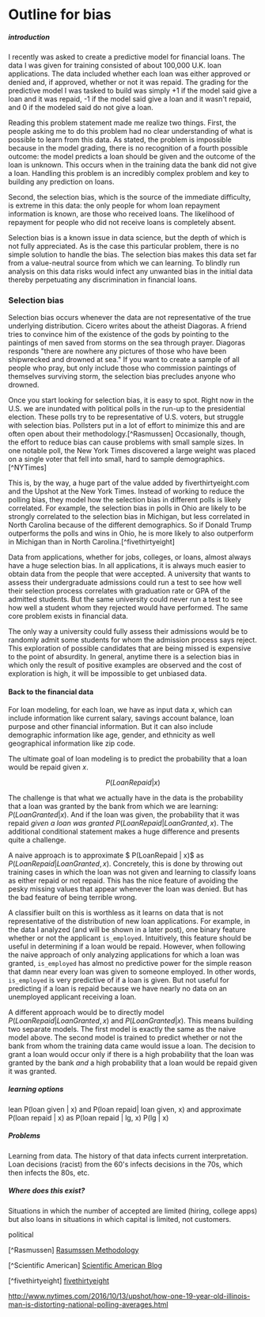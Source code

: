 # Outline for bias

##### introduction

I recently was asked to create a predictive model for financial loans. The data I was given for training consisted of about 100,000 U.K. loan applications. The data included whether each loan was either approved or denied and, if approved, whether or not it was repaid. The grading for the predictive model I was tasked to build was simply +1 if the model said give a loan and it was repaid, -1 if the model said give a loan and it wasn't repaid, and 0 if the modeled said do not give a loan.

Reading this problem statement made me realize two things. First, the people asking me to do this problem had no clear understanding of what is possible to learn from this data. As stated, the problem is impossible because in the model grading, there is no recognition of a fourth possible outcome: the model predicts a loan should be given and the outcome of the loan is unknown. This occurs when in the training data the bank did not give a loan. Handling this problem is an incredibly complex problem and key to building any prediction on loans.

Second, the selection bias, which is the source of the immediate difficulty, is extreme in this data: the only people for whom loan repayment information is known, are those who received loans. The likelihood of repayment for people who did not receive loans is completely absent.

Selection bias is a known issue in data science, but the depth of which is not fully appreciated. As is the case this particular problem, there is no simple solution to handle the bias. The selection bias makes this data set far from a value-neutral source from which we can learning. To blindly run analysis on this data risks would infect any unwanted bias in the initial data thereby perpetuating any discrimination in financial loans.  

### Selection bias

Selection bias occurs whenever the data are not representative of the true underlying distribution. Cicero writes about the atheist Diagoras. A friend tries to convince him of the existence of the gods by pointing to the paintings of men saved from storms on the sea through prayer. Diagoras responds "there are nowhere any pictures of those who have been shipwrecked and drowned at sea." If you want to create a sample of all people who pray, but only include those who commission paintings of themselves surviving storm, the selection bias precludes anyone who drowned.

Once you start looking for selection bias, it is easy to spot. Right now in the U.S. we are inundated with political polls in the run-up to the presidential election. These polls try to be representative of U.S. voters, but struggle with selection bias. Pollsters put in a lot of effort to minimize this and are often open about their methodology.[^Rasmussen] Occasionally, though, the effort to reduce bias can cause problems with small sample sizes. In one notable poll, the New York Times discovered a large weight was placed on a single voter that fell into small, hard to sample demographics. [^NYTimes]

This is, by the way, a huge part of the value added by fiverthirtyeight.com and the Upshot at the New York Times. Instead of working to reduce the polling bias, they model how the selection bias in different polls is likely correlated. For example, the selection bias in polls in Ohio are likely to be strongly correlated to the selection bias in Michigan, but less correlated in North Carolina because of the different demographics. So if Donald Trump outperforms the polls and wins in Ohio, he is more likely to also outperform in Michigan than in North Carolina.[^fivethirtyeight]

Data from applications, whether for jobs, colleges, or loans, almost always have a huge selection bias. In all applications, it is always much easier to obtain data from the people that were accepted. A university that wants to assess their undergraduate admissions could run a test to see how well their selection process correlates with graduation rate or GPA of the admitted students. But the same university could never run a test to see how well a student whom they rejected would have performed. The same core problem exists in financial data.

 The only way a university could fully assess their admissions would be to randomly admit some students for whom the admission process says reject. This exploration of possible candidates that are being missed is expensive to the point of absurdity. In general, anytime there is a selection bias in which only the result of positive examples are observed and the cost of exploration is high, it will be impossible to get unbiased data.

#### Back to the financial data

For loan modeling, for each loan, we have as input data $x$, which can include information like current salary, savings account balance, loan purpose and other financial information. But it can also include demographic information like age, gender, and ethnicity as well geographical information like zip code.

The ultimate goal of loan modeling is to predict the probability that a loan would be repaid given $x$.

$$ P(LoanRepaid | x) $$

The challenge is that what we actually have in the data is the probability that a loan was granted by the bank from which we are learning: $P(LoanGranted | x)$. And if the loan was given, the probability that it was repaid _given a loan was granted_ $P(LoanRepaid | LoanGranted, x)$. The additional conditional statement makes a huge difference and presents quite a challenge.

A naive approach is to approximate $ P(LoanRepaid | x)$ as $P(LoanRepaid | LoanGranted, x)$. Concretely, this is done by throwing out training cases in which the loan was not given and learning to classify loans as either repaid or not repaid. This has the nice feature of avoiding the pesky missing values that appear whenever the loan was denied. But has the bad feature of being terrible wrong.

A classifier built on this is worthless as it learns on data that is not representative of the distribution of new loan applications. For example, in the data I analyzed (and will be shown in a later post), one binary feature whether or not the applicant `is_employed`. Intuitively, this feature should be useful in determining if a loan would be repaid. However, when following the naive approach of only analyzing applications for which a loan was granted, `is_employed` has almost no predictive power for the simple reason that damn near every loan was given to someone employed. In other words, `is_employed` is very predictive of if a loan is given. But not useful for predicting if a loan is repaid because we have nearly no data on an unemployed applicant receiving a loan.

A different approach would be to directly model $P(LoanRepaid | LoanGranted, x)$ and $P(LoanGranted | x)$. This means building two separate models. The first model is exactly the same as the naive model above. The second model is trained to predict whether or not the bank from whom the training data came would issue a loan. The decision to grant a loan would occur only if there is a high probability that the loan was granted by the bank _and_ a high probability that a loan would be repaid given it was granted.



##### learning options
lean P(loan given | x) and P(loan repaid| loan given, x) and approximate P(loan repaid | x) as P(loan repaid | lg, x) P(lg | x)

##### Problems
Learning from data. The history of that data infects current interpretation. Loan decisions (racist) from the 60's infects decisions in the 70s, which then infects the 80s, etc.

##### Where does this exist?
Situations in which the number of accepted are limited (hiring, college apps) but also loans in situations in which capital is limited, not customers.

political

[^Rasmussen] [Rasumssen Methodology](http://www.rasmussenreports.com/public_content/about_us/methodology)

 [^Scientific American] [Scientific American Blog](https://blogs.scientificamerican.com/guest-blog/where-are-the-real-errors-in-political-polls/)

 [^fivethirtyeight] [fivethirtyeight](http://fivethirtyeight.com/features/election-update-north-carolina-is-becoming-a-backstop-for-clinton/)

 http://www.nytimes.com/2016/10/13/upshot/how-one-19-year-old-illinois-man-is-distorting-national-polling-averages.html
